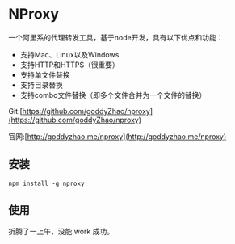 # NProxy

一个阿里系的代理转发工具，基于node开发，具有以下优点和功能：

- 支持Mac、Linux以及Windows
- 支持HTTP和HTTPS（很重要）
- 支持单文件替换
- 支持目录替换
- 支持combo文件替换（即多个文件合并为一个文件的替换）

Git:[https://github.com/goddyZhao/nproxy](https://github.com/goddyZhao/nproxy)

官网:[http://goddyzhao.me/nproxy](http://goddyzhao.me/nproxy)

## 安装
    
    npm install -g nproxy
    
## 使用

折腾了一上午，没能 work 成功。